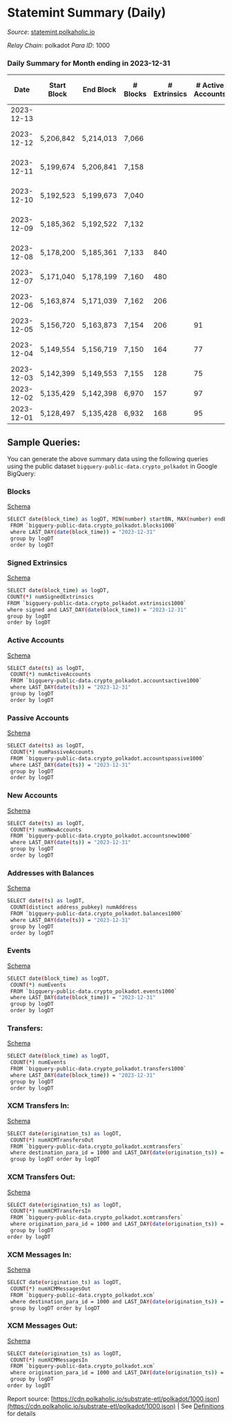 # Statemint Summary (Daily)

_Source_: [statemint.polkaholic.io](https://statemint.polkaholic.io)

*Relay Chain*: polkadot
*Para ID*: 1000



### Daily Summary for Month ending in 2023-12-31


| Date    | Start Block | End Block | # Blocks | # Extrinsics | # Active Accounts | # Passive Accounts | # New Accounts | # Addresses | # Events  | # Transfers ($USD) | # XCM Transfers In ($USD) | # XCM Transfers Out ($USD) | # XCM In | # XCM Out | Issues |
|---------|-------------|-----------|----------|--------------|-------------------|--------------------|----------------|-------------|-----------|--------------------|---------------------------|----------------------------|----------|-----------|--------|
| 2023-12-13 |  |  |  |  |  |  |  |  |  |   |   |   |  |  |  |
| 2023-12-12 | 5,206,842 | 5,214,013 | 7,066 |  |  |  |  |  |  |   | 59 ($253,276.92) | 81 ($297,169.93) | 63 | 95 | 106 missing (1.48%) |
| 2023-12-11 | 5,199,674 | 5,206,841 | 7,158 |  |  |  |  |  |  |   | 72 ($293,279.18) | 83 ($236,682.56) | 85 | 93 | 10 missing (0.14%) |
| 2023-12-10 | 5,192,523 | 5,199,673 | 7,040 |  |  |  |  | 3,711 |  |   | 55 ($145,157.00) | 75 ($115,494.35) | 61 | 86 | 111 missing (1.55%) |
| 2023-12-09 | 5,185,362 | 5,192,522 | 7,132 |  |  |  |  | 3,692 |  |   | 70 ($383,383.54) | 87 ($253,957.13) | 76 | 109 | 29 missing (0.41%) |
| 2023-12-08 | 5,178,200 | 5,185,361 | 7,133 | 840 |  |  |  | 3,681 | 28,299 | 4,431 ($996.90) | 199 ($289,714.20) | 75 ($152,176.18) | 216 | 111 | 29 missing (0.40%) |
| 2023-12-07 | 5,171,040 | 5,178,199 | 7,160 | 480 |  |  |  | 3,576 | 31,724 | 3,762 ($419.12) | 111 ($220,827.52) | 68 ($251,167.95) | 116 | 88 |  |
| 2023-12-06 | 5,163,874 | 5,171,039 | 7,162 | 206 |  |  |  | 3,513 | 18,171 | 2,645 ($31.02) | 49 ($186,103.80) | 59 ($155,823.58) | 67 | 67 | 4 missing (0.06%) |
| 2023-12-05 | 5,156,720 | 5,163,873 | 7,154 | 206 | 91 | 13 | 15 | 3,506 | 18,551 | 2,956 ($41.57) | 56 ($169,830.56) | 68 ($261,595.28) | 72 | 70 |  |
| 2023-12-04 | 5,149,554 | 5,156,719 | 7,150 | 164 | 77 | 31 | 8 | 3,496 | 17,757 | 2,258 ($26.28) | 39 ($134,551.08) | 38 ($84,426.11) | 49 | 42 | 16 missing (0.22%) |
| 2023-12-03 | 5,142,399 | 5,149,553 | 7,155 | 128 | 75 | 17 | 14 | 3,491 | 16,994 | 1,896 ($59.64) | 22 ($28,944.04) | 28 ($72,744.81) | 34 | 34 |  |
| 2023-12-02 | 5,135,429 | 5,142,398 | 6,970 | 157 | 97 | 19 |  | 3,482 | 17,509 | 2,476 ($106.76) | 29 ($96,661.33) | 39 ($129,069.09) | 51 | 42 |  |
| 2023-12-01 | 5,128,497 | 5,135,428 | 6,932 | 168 | 95 | 28 | 19 | 3,473 | 19,021 | 2,366 ($95.72) | 33 ($37,885.49) | 30 ($58,575.29) | 45 | 44 |  |

## Sample Queries:
You can generate the above summary data using the following queries using the public dataset `bigquery-public-data.crypto_polkadot` in Google BigQuery:


### Blocks 

[Schema](https://github.com/colorfulnotion/substrate-etl/blob/main/schema/blocks.json)

```bash
SELECT date(block_time) as logDT, MIN(number) startBN, MAX(number) endBN, COUNT(*) numBlocks 
 FROM `bigquery-public-data.crypto_polkadot.blocks1000`  
 where LAST_DAY(date(block_time)) = "2023-12-31" 
 group by logDT 
 order by logDT
```

### Signed Extrinsics 

[Schema](https://github.com/colorfulnotion/substrate-etl/blob/main/schema/extrinsics.json)

```bash
SELECT date(block_time) as logDT, 
COUNT(*) numSignedExtrinsics 
FROM `bigquery-public-data.crypto_polkadot.extrinsics1000`  
where signed and LAST_DAY(date(block_time)) = "2023-12-31" 
group by logDT 
order by logDT
```

### Active Accounts 

[Schema](https://github.com/colorfulnotion/substrate-etl/blob/main/schema/accountsactive.json)

```bash
SELECT date(ts) as logDT, 
 COUNT(*) numActiveAccounts 
 FROM `bigquery-public-data.crypto_polkadot.accountsactive1000` 
 where LAST_DAY(date(ts)) = "2023-12-31" 
 group by logDT 
 order by logDT
```

### Passive Accounts 

[Schema](https://github.com/colorfulnotion/substrate-etl/blob/main/schema/accountspassive.json)

```bash
SELECT date(ts) as logDT, 
 COUNT(*) numPassiveAccounts 
 FROM `bigquery-public-data.crypto_polkadot.accountspassive1000` 
 where LAST_DAY(date(ts)) = "2023-12-31" 
 group by logDT 
 order by logDT
```

### New Accounts 

[Schema](https://github.com/colorfulnotion/substrate-etl/blob/main/schema/accountsnew.json)

```bash
SELECT date(ts) as logDT, 
 COUNT(*) numNewAccounts 
 FROM `bigquery-public-data.crypto_polkadot.accountsnew1000` 
 where LAST_DAY(date(ts)) = "2023-12-31" 
 group by logDT
 order by logDT
```

### Addresses with Balances 

[Schema](https://github.com/colorfulnotion/substrate-etl/blob/main/schema/balances.json)

```bash
SELECT date(ts) as logDT,
 COUNT(distinct address_pubkey) numAddress 
 FROM `bigquery-public-data.crypto_polkadot.balances1000` 
 where LAST_DAY(date(ts)) = "2023-12-31" 
 group by logDT 
 order by logDT
```

### Events 

[Schema](https://github.com/colorfulnotion/substrate-etl/blob/main/schema/events.json)

```bash
SELECT date(block_time) as logDT, 
 COUNT(*) numEvents 
 FROM `bigquery-public-data.crypto_polkadot.events1000` 
 where LAST_DAY(date(block_time)) = "2023-12-31" 
 group by logDT 
 order by logDT
```

### Transfers:

[Schema](https://github.com/colorfulnotion/substrate-etl/blob/main/schema/transfers.json)

```bash
SELECT date(block_time) as logDT, 
 COUNT(*) numEvents 
 FROM `bigquery-public-data.crypto_polkadot.transfers1000` 
 where LAST_DAY(date(block_time)) = "2023-12-31" 
 group by logDT 
 order by logDT
```

### XCM Transfers In: 

[Schema](https://github.com/colorfulnotion/substrate-etl/blob/main/schema/xcmtransfers.json)

```bash
SELECT date(origination_ts) as logDT, 
 COUNT(*) numXCMTransfersOut 
 FROM `bigquery-public-data.crypto_polkadot.xcmtransfers` 
 where destination_para_id = 1000 and LAST_DAY(date(origination_ts)) = "2023-12-31" 
 group by logDT order by logDT
```

### XCM Transfers Out: 

[Schema](https://github.com/colorfulnotion/substrate-etl/blob/main/schema/xcmtransfers.json)

```bash
SELECT date(origination_ts) as logDT, 
 COUNT(*) numXCMTransfersIn 
 FROM `bigquery-public-data.crypto_polkadot.xcmtransfers` 
 where origination_para_id = 1000 and LAST_DAY(date(origination_ts)) = "2023-12-31" 
 group by logDT 
order by logDT
```

### XCM Messages In: 

[Schema](https://github.com/colorfulnotion/substrate-etl/blob/main/schema/xcm.json)

```bash
SELECT date(origination_ts) as logDT, 
 COUNT(*) numXCMMessagesOut 
 FROM `bigquery-public-data.crypto_polkadot.xcm` 
 where destination_para_id = 1000 and LAST_DAY(date(origination_ts)) = "2023-12-31" 
 group by logDT order by logDT
```

### XCM Messages Out: 

[Schema](https://github.com/colorfulnotion/substrate-etl/blob/main/schema/xcm.json)

```bash
SELECT date(origination_ts) as logDT, 
 COUNT(*) numXCMMessagesIn 
 FROM `bigquery-public-data.crypto_polkadot.xcm` 
 where origination_para_id = 1000 and LAST_DAY(date(origination_ts)) = "2023-12-31" 
 group by logDT 
order by logDT
```


Report source: [https://cdn.polkaholic.io/substrate-etl/polkadot/1000.json](https://cdn.polkaholic.io/substrate-etl/polkadot/1000.json) | See [Definitions](/DEFINITIONS.md) for details

